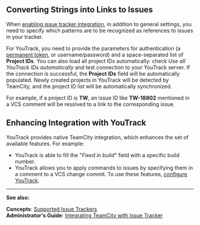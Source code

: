 [//]: # (title: YouTrack)
[//]: # (auxiliary-id: YouTrack)

## Converting Strings into Links to Issues

When [enabling issue tracker integration](integrating-teamcity-with-issue-tracker.md#Enabling+Issue+Tracker+Integration), in addition to general settings, you need to specify which patterns are to be recognized as references to issues in your tracker.

For YouTrack, you need to provide the parameters for authentication (a [permanent token](https://www.jetbrains.com/help/youtrack/incloud/authentication-with-permanent-token.html), or username/password) and a space-separated list of __Project IDs__. You can also load all project IDs automatically: check _Use all YouTrack IDs automatically_ and test connection to your YouTrack server. If the connection is successful, the __Project IDs__ field will be automatically populated. Newly created projects in YouTrack will be detected by TeamCity, and the project ID list will be automatically synchronized.

For example, if a project ID is __TW__, an issue ID like __TW-18802__ mentioned in a VCS comment will be resolved to a link to the corresponding issue.

## Enhancing Integration with YouTrack

YouTrack provides native TeamCity integration, which enhances the set of available features. For example:
* YouTrack is able to fill the "_Fixed in build_" field with a specific build number.
* YouTrack allows you to apply commands to issues by specifying them in a comment to a VCS change commit.
To use these features, [configure YouTrack](https://www.jetbrains.com/help/youtrack/standalone/Integration-with-TeamCity.html).

 __  __

__See also:__

__Concepts__: [Supported Issue Trackers](supported-platforms-and-environments.md)   
__Administrator's Guide__: [Integrating TeamCity with Issue Tracker](integrating-teamcity-with-issue-tracker.md)

